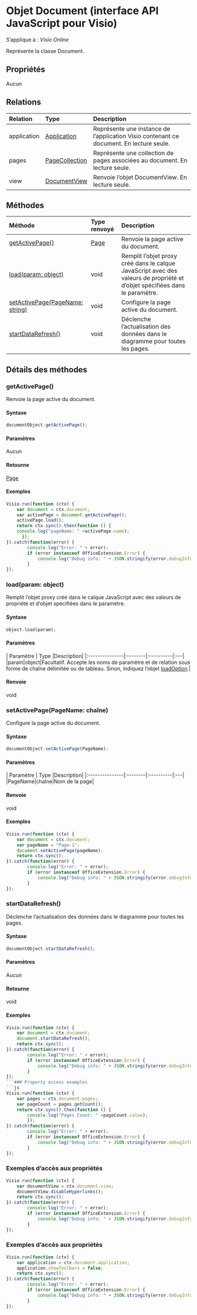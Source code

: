 # <a name="document-object-javascript-api-for-visio"></a>Objet Document (interface API JavaScript pour Visio)

S’applique à : _Visio Online_

Représente la classe Document.

## <a name="properties"></a>Propriétés

Aucun

## <a name="relationships"></a>Relations
| Relation | Type    |Description|
|:---------------|:--------|:----------|
|application|[Application](application.md)|Représente une instance de l’application Visio contenant ce document. En lecture seule.|
|pages|[PageCollection](pagecollection.md)|Représente une collection de pages associées au document. En lecture seule.|
|view|[DocumentView](documentview.md)|Renvoie l’objet DocumentView. En lecture seule.|

## <a name="methods"></a>Méthodes

| Méthode           | Type renvoyé    |Description|
|:---------------|:--------|:----------|
|[getActivePage()](#getactivepage)|[Page](page.md)|Renvoie la page active du document.|
|[load(param: object)](#loadparam-object)|void|Remplit l’objet proxy créé dans le calque JavaScript avec des valeurs de propriété et d’objet spécifiées dans le paramètre.|
|[setActivePage(PageName: string)](#setactivepagepagename-string)|void|Configure la page active du document.|
|[startDataRefresh()](#startdatarefresh)|void|Déclenche l’actualisation des données dans le diagramme pour toutes les pages.|

## <a name="method-details"></a>Détails des méthodes


### <a name="getactivepage"></a>getActivePage()
Renvoie la page active du document.

#### <a name="syntax"></a>Syntaxe
```js
documentObject.getActivePage();
```

#### <a name="parameters"></a>Paramètres
Aucun

#### <a name="returns"></a>Retourne
[Page](page.md)

#### <a name="examples"></a>Exemples
```js
Visio.run(function (ctx) { 
    var document = ctx.document;
    var activePage = document.getActivePage();
    activePage.load();
    return ctx.sync().then(function () {
    console.log("pageName: " +activePage.name);
      });   
}).catch(function(error) {
        console.log("Error: " + error);
        if (error instanceof OfficeExtension.Error) {
            console.log("Debug info: " + JSON.stringify(error.debugInfo));
        }
});
```


### <a name="loadparam-object"></a>load(param: object)
Remplit l’objet proxy créé dans le calque JavaScript avec des valeurs de propriété et d’objet spécifiées dans le paramètre.

#### <a name="syntax"></a>Syntaxe
```js
object.load(param);
```

#### <a name="parameters"></a>Paramètres
| Paramètre       | Type    |Description|
|:---------------|:--------|:----------|:---|
|param|object|Facultatif. Accepte les noms de paramètre et de relation sous forme de chaîne délimitée ou de tableau. Sinon, indiquez l’objet [loadOption](loadoption.md).|

#### <a name="returns"></a>Renvoie
void

### <a name="setactivepagepagename-string"></a>setActivePage(PageName: chaîne)
Configure la page active du document.

#### <a name="syntax"></a>Syntaxe
```js
documentObject.setActivePage(PageName);
```

#### <a name="parameters"></a>Paramètres
| Paramètre       | Type    |Description|
|:---------------|:--------|:----------|:---|
|PageName|chaîne|Nom de la page|

#### <a name="returns"></a>Renvoie
void

#### <a name="examples"></a>Exemples
```js
Visio.run(function (ctx) { 
    var document = ctx.document;
    var pageName = "Page-1";
    document.setActivePage(pageName);
    return ctx.sync();
}).catch(function(error) {
        console.log("Error: " + error);
        if (error instanceof OfficeExtension.Error) {
            console.log("Debug info: " + JSON.stringify(error.debugInfo));
        }
});
```


### <a name="startdatarefresh"></a>startDataRefresh()
Déclenche l’actualisation des données dans le diagramme pour toutes les pages.

#### <a name="syntax"></a>Syntaxe
```js
documentObject.startDataRefresh();
```

#### <a name="parameters"></a>Paramètres
Aucun

#### <a name="returns"></a>Retourne
void

#### <a name="examples"></a>Exemples
```js
Visio.run(function (ctx) { 
    var document = ctx.document;
    document.startDataRefresh();
    return ctx.sync();
}).catch(function(error) {
        console.log("Error: " + error);
        if (error instanceof OfficeExtension.Error) {
            console.log("Debug info: " + JSON.stringify(error.debugInfo));
        }
});
```### Property access examples
```js
Visio.run(function (ctx) { 
    var pages = ctx.document.pages;
    var pageCount = pages.getCount();
    return ctx.sync().then(function () {
        console.log("Pages Count: " +pageCount.value);
        });
}).catch(function(error) {
        console.log("Error: " + error);
        if (error instanceof OfficeExtension.Error) {
            console.log("Debug info: " + JSON.stringify(error.debugInfo));
        }
});
```

### <a name="property-access-examples"></a>Exemples d’accès aux propriétés
```js
Visio.run(function (ctx) { 
    var documentView = ctx.document.view;
    documentView.disableHyperlinks();
    return ctx.sync();
}).catch(function(error) {
        console.log("Error: " + error);
        if (error instanceof OfficeExtension.Error) {
            console.log("Debug info: " + JSON.stringify(error.debugInfo));
        }
});
```

### <a name="property-access-examples"></a>Exemples d’accès aux propriétés
```js
Visio.run(function (ctx) { 
    var application = ctx.document.application;
    application.showToolbars = false;
    return ctx.sync();
}).catch(function(error) {
        console.log("Error: " + error);
        if (error instanceof OfficeExtension.Error) {
            console.log("Debug info: " + JSON.stringify(error.debugInfo));
        }
});
```

